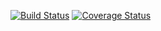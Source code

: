 [![Build Status](https://travis-ci.org/hkliya/react-express-ci.svg?branch=master)](https://travis-ci.org/hkliya/react-express-ci) [![Coverage Status](https://coveralls.io/repos/github/hkliya/react-express-ci/badge.svg?branch=master)](https://coveralls.io/github/hkliya/react-express-ci?branch=master)

 


